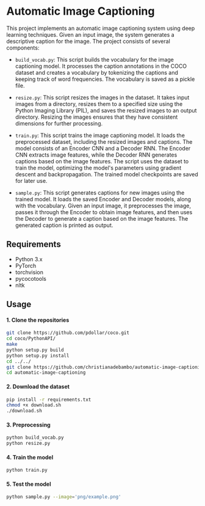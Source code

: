 # Automatic Image Captioning

This project implements an automatic image captioning system using deep learning techniques. Given an input image, the system generates a descriptive caption for the image. The project consists of several components:

- `build_vocab.py`: This script builds the vocabulary for the image captioning model. It processes the caption annotations in the COCO dataset and creates a vocabulary by tokenizing the captions and keeping track of word frequencies. The vocabulary is saved as a pickle file.
  
- `resize.py`: This script resizes the images in the dataset. It takes input images from a directory, resizes them to a specified size using the Python Imaging Library (PIL), and saves the resized images to an output directory. Resizing the images ensures that they have consistent dimensions for further processing.
  
- `train.py`: This script trains the image captioning model. It loads the preprocessed dataset, including the resized images and captions. The model consists of an Encoder CNN and a Decoder RNN. The Encoder CNN extracts image features, while the Decoder RNN generates captions based on the image features. The script uses the dataset to train the model, optimizing the model's parameters using gradient descent and backpropagation. The trained model checkpoints are saved for later use.
  
- `sample.py`: This script generates captions for new images using the trained model. It loads the saved Encoder and Decoder models, along with the vocabulary. Given an input image, it preprocesses the image, passes it through the Encoder to obtain image features, and then uses the Decoder to generate a caption based on the image features. The generated caption is printed as output.

## Requirements

- Python 3.x
- PyTorch
- torchvision
- pycocotools
- nltk

## Usage 

#### 1. Clone the repositories
```bash
git clone https://github.com/pdollar/coco.git
cd coco/PythonAPI/
make
python setup.py build
python setup.py install
cd ../../
git clone https://github.com/christianadebambo/automatic-image-captioning.git
cd automatic-image-captioning
```

#### 2. Download the dataset

```bash
pip install -r requirements.txt
chmod +x download.sh
./download.sh
```

#### 3. Preprocessing

```bash
python build_vocab.py   
python resize.py
```

#### 4. Train the model

```bash
python train.py    
```

#### 5. Test the model 

```bash
python sample.py --image='png/example.png'
```
